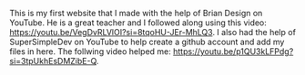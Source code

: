 This is my first website that I made with the help of Brian Design on YouTube. He is a great teacher and I followed along using this video: https://youtu.be/VegDvRLVlOI?si=8tqoHU-JEr-MhLQ3.
I also had the help of SuperSimpleDev on YouTube to help create a github account and add my files in here. The follwing video helped me: https://youtu.be/p1QU3kLFPdg?si=3tpUkhEsDMZibE-Q.
